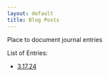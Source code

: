 ```yaml
---
layout: default
title: Blog Posts
---
```


Place to document journal entries


List of Entries:

* [3.17.24](./03.17.24.html)
